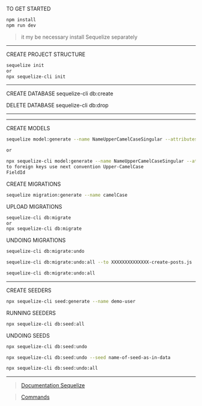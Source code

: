 TO GET STARTED

```sh
npm install
npm run dev
```

> it my be necessary install Sequelize separately

---

CREATE PROJECT STRUCTURE

```sh
sequelize init
or
npx sequelize-cli init
```

---

CREATE DATABASE
sequelize-cli db:create

DELETE DATABASE
sequelize-cli db:drop

---

---

CREATE MODELS

```sh
sequelize model:generate --name NameUpperCamelCaseSingular --attributes field:integer,field:string,field:float

or

npx sequelize-cli model:generate --name NameUpperCamelCaseSingular --attributes firstName:string,lastName:string,email:string
to foreign keys use next convention Upper-CamelCase
FieldId

```

CREATE MIGRATIONS

```sh
sequelize migration:generate --name camelCase
```

UPLOAD MIGRATIONS

```sh
sequelize-cli db:migrate
or
npx sequelize-cli db:migrate
```

UNDOING MIGRATIONS

```sh
sequelize-cli db:migrate:undo

sequelize-cli db:migrate:undo:all --to XXXXXXXXXXXXXX-create-posts.js

sequelize-cli db:migrate:undo:all

```

---

CREATE SEEDERS

```sh
npx sequelize-cli seed:generate --name demo-user
```

RUNNING SEEDERS

```sh
npx sequelize-cli db:seed:all
```

UNDOING SEEDS

```sh
npx sequelize-cli db:seed:undo

npx sequelize-cli db:seed:undo --seed name-of-seed-as-in-data

npx sequelize-cli db:seed:undo:all
```

---

> [Documentation Sequelize](https://sequelize.org/docs/v6/other-topics/migrations/)

> [Commands](https://github.com/sequelize/cli)
